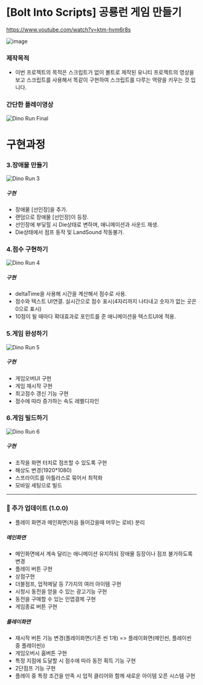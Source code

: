 # [Bolt Into Scripts] 공룡런 게임 만들기

https://www.youtube.com/watch?v=ktm-hvm6r8s


![image](https://user-images.githubusercontent.com/50513500/151666104-d59b56bd-6745-453d-a0e8-27e078e0b806.png)


### 제작목적
* 이번 프로젝트의 목적은 스크립트가 없이 볼트로 제작된 유니티 프로젝트의 영상을 보고 스크립트를 사용해서 똑같이 구현하여 스크립트를 다루는 역량을 키우는 것 입니다.


### 간단한 플레이영상
![Dino Run Final](https://user-images.githubusercontent.com/50513500/153626666-e64447b4-3c87-4834-91ad-c5e8ed66884b.gif)


# 구현과정

### 3.장애물 만들기
![Dino Run 3](https://user-images.githubusercontent.com/50513500/152314304-e6acbdd3-7bff-4153-b713-92d237a6955c.gif)

##### 구현
* 장애물 [선인장]을 추가.
* 랜덤으로 장애물 [선인장]이 등장.
* 선인장에 부딫힐 시 Die상태로 변하며, 애니메이션과 사운드 재생.
* Die상태에서 점프 동작 및 LandSound 작동불가.

### 4.점수 구현하기
![Dino Run 4](https://user-images.githubusercontent.com/50513500/152541399-925b73fc-a666-4d0f-9d02-8d10fdd0dc8c.gif)

##### 구현
* deltaTime을 사용해 시간을 계산해서 점수로 사용.
* 점수와 텍스트 UI연결. 실시간으로 점수 표시(4자리까지 나타내고 숫자가 없는 곳은 0으로 표시)
* 10점이 될 때마다 확대효과로 포인트를 준 애니메이션을 텍스트UI에 적용.


### 5.게임 완성하기
![Dino Run 5](https://user-images.githubusercontent.com/50513500/152601910-67de068b-16fb-4857-8c4c-38436b074fe4.gif)

##### 구현
* 게임오버UI 구현
* 게임 재시작 구현
* 최고점수 갱신 기능 구현
* 점수에 따라 증가하는 속도 레벨디자인

### 6.게임 빌드하기
![Dino Run 6](https://user-images.githubusercontent.com/50513500/152820465-18c4f70e-fd3a-40b2-8308-eabb6d898fe9.gif)

##### 구현
* 조작을 화면 터치로 점프할 수 있도록 구현
* 해상도 변경(1920*1080)
* 스프라이트를 아틀라스로 묶어서 최적화
* 모바일 세팅으로 빌드

***

### :book: 추가 업데이트 (1.0.0)
* 플레이 화면과 메인화면(처음 들어갔을때 머무는 로비) 분리

##### 메인화면
* 메인화면에서 계속 달리는 애니메이션 유지하되 장애물 등장이나 점프 불가하도록 변경
* 플레이 버튼 구현
* 상점구현
* 더블점프, 업적메달 등 7가지의 여러 아이템 구현
* 시청시 동전을 얻을 수 있는 광고기능 구현
* 동전을 구매할 수 있는 인앱결제 구현
* 게임종료 버튼 구현

##### 플레이화면
* 재시작 버튼 기능 변경(플레이화면(기존 씬 1개) => 플레이화면(메인씬, 플레이씬 중 플레이씬))
* 게임오버시 홈버튼 구현
* 특정 지점에 도달할 시 점수에 따라 동전 획득 기능 구현
* 2단점프 기능 구현
* 플레이 중 특정 조건을 만족 시 업적 클리어와 함께 새로운 아이템 오픈 시스템 구현



